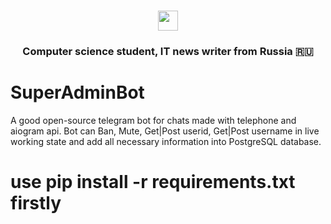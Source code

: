 <h1 align="center"</a> 
<img src="https://github.com/blackcater/blackcater/raw/main/images/Hi.gif" height="32"/></h1>
<h3 align="center">Computer science student, IT news writer from Russia 🇷🇺</h3>

# SuperAdminBot

A good open-source telegram bot for chats made with telephone and aiogram api.
Bot can Ban, Mute, Get|Post userid, Get|Post username in live working state and add all necessary information into PostgreSQL database.

# use pip install -r requirements.txt firstly
